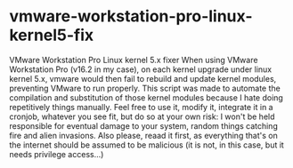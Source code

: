 # vmware-workstation-pro-linux-kernel5-fix
VMware Workstation Pro Linux kernel 5.x fixer
When using VMware Workstation Pro (v16.2 in my case), on each kernel upgrade under linux kernel 5.x, vmware would then fail to rebuild and update kernel modules, preventing VMware to run properly. This script was made to automate the compilation and substitution of those kernel modules because I hate doing repetitively things manually. Feel free to use it, modify it, integrate it in a cronjob, whatever you see fit, but do so at your own risk: I won't be held responsible for eventual damage to your system, random things catching fire and alien invasions. Also please, reaad it first, as everything that's on the internet should be assumed to be malicious (it is not, in this case, but it needs privilege access...)
